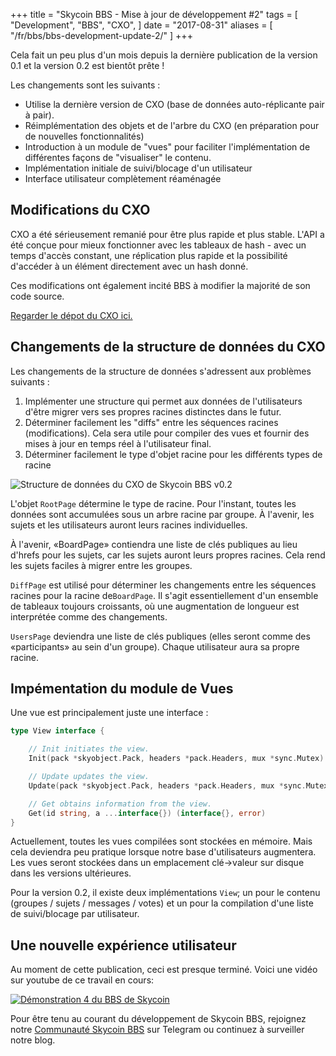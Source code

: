 +++
title = "Skycoin BBS - Mise à jour de développement #2"
tags = [
    "Development",
    "BBS",
    "CXO",
]
date = "2017-08-31"
aliases = [
	"/fr/bbs/bbs-development-update-2/"
]
+++

Cela fait un peu plus d'un mois depuis la dernière publication de la version 0.1 et la version 0.2 est bientôt prête !

Les changements sont les suivants :

- Utilise la dernière version de CXO (base de données auto-réplicante pair à pair).
- Réimplémentation des objets et de l'arbre du CXO (en préparation pour de nouvelles fonctionnalités)
- Introduction à un module de "vues" pour faciliter l'implémentation de différentes façons de "visualiser" le contenu.
- Implémentation initiale de suivi/blocage d'un utilisateur
- Interface utilisateur complètement réaménagée

## Modifications du CXO

CXO a été sérieusement remanié pour être plus rapide et plus stable. L'API a été conçue pour mieux fonctionner avec les tableaux de hash - avec un temps d'accès constant, une réplication plus rapide et la possibilité d'accéder à un élément directement avec un hash donné.

Ces modifications ont également incité BBS à modifier la majorité de son code source.

[Regarder le dépot du CXO ici.](https://github.com/skycoin/cxo)

## Changements de la structure de données du CXO

Les changements de la structure de données s'adressent aux problèmes suivants :

1. Implémenter une structure qui permet aux données de l'utilisateurs d'être migrer vers ses propres racines distinctes dans le futur.
2. Déterminer facilement les "diffs" entre les séquences racines (modifications). Cela sera utile pour compiler des vues et fournir des mises à jour en temps réel à l'utilisateur final.
3. Déterminer facilement le type d'objet racine pour les différents types de racine

![Structure de données du CXO de Skycoin BBS v0.2](/img/bbs_cxo_datastructure_v0.2.png)

L'objet `RootPage` détermine le type de racine. Pour l'instant, toutes les données sont accumulées sous un arbre racine par groupe. À l'avenir, les sujets et les utilisateurs auront leurs racines individuelles.

À l'avenir, «BoardPage» contiendra une liste de clés publiques au lieu d'hrefs pour les sujets, car les sujets auront leurs propres racines. Cela rend les sujets faciles à migrer entre les groupes.

`DiffPage` est utilisé pour déterminer les changements entre les séquences racines pour la racine de`BoardPage`. Il s'agit essentiellement d'un ensemble de tableaux toujours croissants, où une augmentation de longueur est interprétée comme des changements.

`UsersPage` deviendra une liste de clés publiques (elles seront comme des «participants» au sein d'un groupe). Chaque utilisateur aura sa propre racine.

## Impémentation du module de Vues

Une vue est principalement juste une interface :

```go
type View interface {

	// Init initiates the view.
	Init(pack *skyobject.Pack, headers *pack.Headers, mux *sync.Mutex) error

	// Update updates the view.
	Update(pack *skyobject.Pack, headers *pack.Headers, mux *sync.Mutex) error

	// Get obtains information from the view.
	Get(id string, a ...interface{}) (interface{}, error)
}
```

Actuellement, toutes les vues compilées sont stockées en mémoire. Mais cela deviendra peu pratique lorsque notre base d'utilisateurs augmentera. Les vues seront stockées dans un emplacement clé->valeur sur disque dans les versions ultérieures.

Pour la version 0.2, il existe deux implémentations `View`; un pour le contenu (groupes / sujets / messages / votes) et un pour la compilation d'une liste de suivi/blocage par utilisateur.

## Une nouvelle expérience utilisateur

Au moment de cette publication, ceci est presque terminé. Voici une vidéo sur youtube de ce travail en cours:


[![Démonstration 4 du BBS de Skycoin](https://i.ytimg.com/vi/Oue3WVkmGh4/0.jpg)](https://youtu.be/Oue3WVkmGh4)


Pour être tenu au courant du développement de Skycoin BBS, rejoignez notre [Communauté Skycoin BBS](https://t.me/skycoinbbs) sur Telegram ou continuez à surveiller notre blog.
